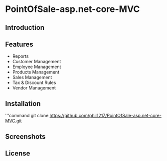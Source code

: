 # PointOfSale-asp.net-core-MVC
## Introduction ##
## Features ##
* Reports
* Customer Management
* Employee Management
* Products Management
* Sales Management
* Tax & Discount Rules
* Vendor Management
## Installation ##
'''command
  git clone https://github.com/phil1217/PointOfSale-asp.net-core-MVC.git

## Screenshots ##
## License ##
